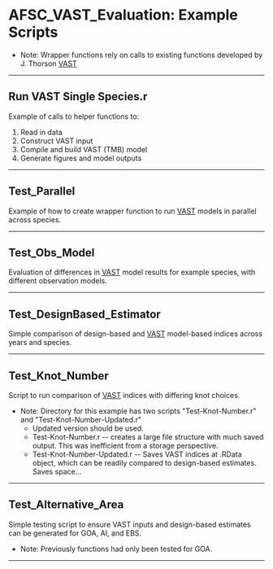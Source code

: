 # AFSC_VAST_Evaluation: Example Scripts

*	Note: Wrapper functions rely on calls to existing functions developed by J. Thorson [VAST](https://github.com/James-Thorson/VAST)


***
## Run VAST Single Species.r
Example of calls to helper functions to:
1.  Read in data
2.  Construct VAST input
3.  Compile and build VAST (TMB) model
4.  Generate figures and model outputs

***

## Test_Parallel
Example of how to create wrapper function to run [VAST](https://github.com/James-Thorson/VAST) models in parallel across species.

***

## Test_Obs_Model
Evaluation of differences in [VAST](https://github.com/James-Thorson/VAST) model results for example species, with different observation models.

***

## Test_DesignBased_Estimator
Simple comparison of design-based and [VAST](https://github.com/James-Thorson/VAST) model-based indices across years and species. 

***

## Test_Knot_Number
Script to run comparison of [VAST](https://github.com/James-Thorson/VAST) indices with differing knot choices.
* Note: Directory for this example has two scripts "Test-Knot-Number.r" and "Test-Knot-Number-Updated.r"
    + Updated version should be used.
    + Test-Knot-Number.r -- creates a large file structure with much saved output. This was inefficient from a storage perspective.
    + Test-Knot-Number-Updated.r -- Saves VAST indices at .RData object, which can be readily compared to design-based estimates. Saves space...

***
## Test_Alternative_Area
Simple testing script to ensure VAST inputs and design-based estimates can be generated for GOA, AI, and EBS.
* Note: Previously functions had only been tested for GOA.

***


